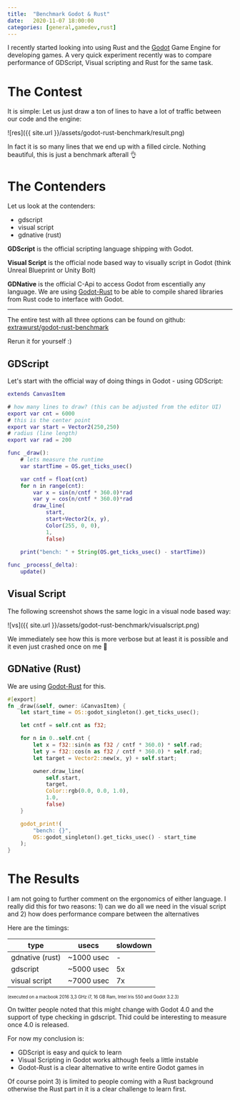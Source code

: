 ```yaml
---
title:  "Benchmark Godot & Rust"
date:   2020-11-07 18:00:00
categories: [general,gamedev,rust]
---
```


I recently started looking into using Rust and the [Godot](https://godotengine.org) Game Engine for developing games. A very quick experiment recently was to compare performance of GDScript, Visual scripting and Rust for the same task.

# The Contest

It is simple: Let us just draw a ton of lines to have a lot of traffic between our code and the engine:

![res]({{ site.url }}/assets/godot-rust-benchmark/result.png)

In fact it is so many lines that we end up with a filled circle. Nothing beautiful, this is just a benchmark afterall 👌

# The Contenders

Let us look at the contenders:
* gdscript
* visual script
* gdnative (rust)

**GDScript** is the official scripting language shipping with Godot.

**Visual Script** is the official node based way to visually script in Godot (think Unreal Blueprint or Unity Bolt)

**GDNative** is the official C-Api to access Godot from escentially any language. We are using [Godot-Rust](https://github.com/godot-rust/godot-rust) to be able to compile shared libraries from Rust code to interface with Godot.

---

The entire test with all three options can be found on github: [extrawurst/godot-rust-benchmark](https://github.com/extrawurst/godot-rust-benchmark)

Rerun it for yourself :)

## GDScript

Let's start with the official way of doing things in Godot - using GDScript:

```gd
extends CanvasItem

# how many lines to draw? (this can be adjusted from the editor UI)
export var cnt = 6000
# this is the center point
export var start = Vector2(250,250)
# radius (line length)
export var rad = 200

func _draw():
	# lets measure the runtime
	var startTime = OS.get_ticks_usec()

	var cntf = float(cnt)
	for n in range(cnt):
		var x = sin(n/cntf * 360.0)*rad
		var y = cos(n/cntf * 360.0)*rad
		draw_line(
			start, 
			start+Vector2(x, y), 
			Color(255, 0, 0), 
			1,
			false)
	
	print("bench: " + String(OS.get_ticks_usec() - startTime))

func _process(_delta):
	update()
```

## Visual Script

The following screenshot shows the same logic in a visual node based way:

![vs]({{ site.url }}/assets/godot-rust-benchmark/visualscript.png)

We immediately see how this is more verbose but at least it is possible and it even just crashed once on me 🙈

## GDNative (Rust)

We are using [Godot-Rust](https://github.com/godot-rust/godot-rust) for this.

```rust
#[export]
fn _draw(&self, owner: &CanvasItem) {
	let start_time = OS::godot_singleton().get_ticks_usec();

	let cntf = self.cnt as f32;

	for n in 0..self.cnt {
		let x = f32::sin(n as f32 / cntf * 360.0) * self.rad;
		let y = f32::cos(n as f32 / cntf * 360.0) * self.rad;
		let target = Vector2::new(x, y) + self.start;

		owner.draw_line(
			self.start, 
			target, 
			Color::rgb(0.0, 0.0, 1.0), 
			1.0, 
			false)
	}

	godot_print!(
		"bench: {}",
		OS::godot_singleton().get_ticks_usec() - start_time
	);
}
```

# The Results

I am not going to further comment on the ergonomics of either language. I really did this for two reasons: 1) can we do all we need in the visual script and 2) how does performance compare between the alternatives

Here are the timings:

| type | usecs | slowdown | 
|---|---|---|
| gdnative (rust) | ~1000 usec | - |
| gdscript | ~5000 usec | 5x |
| visual script | ~7000 usec | 7x |

<sub><sup>(executed on a macbook 2016 3,3 GHz i7, 16 GB Ram, Intel Iris 550 and Godot 3.2.3)</sup></sub>

On twitter people noted that this might change with Godot 4.0 and the support of type checking in gdscript. Thid could be interesting to measure once 4.0 is released. 

For now my conclusion is:

* GDScript is easy and quick to learn
* Visual Scripting in Godot works although feels a little instable
* Godot-Rust is a clear alternative to write entire Godot games in

Of course point 3) is limited to people coming with a Rust background otherwise the Rust part in it is a clear challenge to learn first.